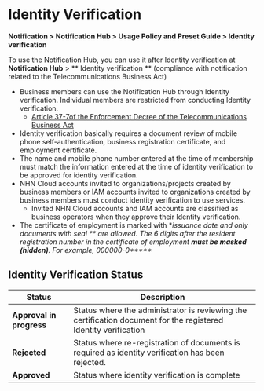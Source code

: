 <style>
.page__rnb .lst_rnb_item .rnb_item:first-of-type a {
    display: inline !important;
}
</style>
<h1>Identity Verification</h1>

**Notification > Notification Hub > Usage Policy and Preset Guide > Identity verification**

<span id="identity-verification"></span>

To use the Notification Hub, you can use it after Identity verification at **Notification Hub** > ** Identity verification ** (compliance with notification related to the Telecommunications Business Act)

* Business members can use the Notification Hub through Identity verification. Individual members are restricted from conducting Identity verification.
  * [ Article 37-7of the Enforcement Decree of the Telecommunications Business Act](https://www.law.go.kr/법령/전기통신사업법시행령/(20240731,34761,20240730)/제37조의7)
* Identity verification basically requires a document review of mobile phone self-authentication, business registration certificate, and employment certificate. 
* The name and mobile phone number entered at the time of membership must match the information entered at the time of identity verification to be approved for identity verification.
* NHN Cloud accounts invited to organizations/projects created by business members or IAM accounts invited to organizations created by business members must conduct identity verification to use services.
  * Invited NHN Cloud accounts and IAM accounts are classified as business operators when they approve their Identity verification.
* The certificate of employment is marked with **issuance date and only documents with seal ** are allowed. The 6 digits after the resident registration number in the certificate of employment **must be masked (hidden)**. For example, 000000-0\*\*\*\*\**

## Identity Verification Status

| Status       | Description |
|----------| --- |
| **Approval in progress** | Status where the administrator is reviewing the certification document for the registered Identity verification |
| **Rejected**   | Status where  re-registration of documents is required as identity verification has been rejected.  |
| **Approved**   | Status where identity verification is complete |
